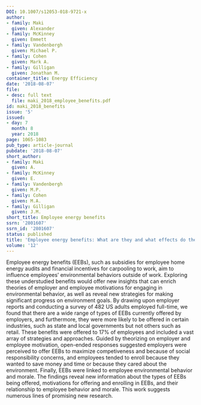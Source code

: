 ```yaml
---
DOI: 10.1007/s12053-018-9721-x
author:
- family: Maki
  given: Alexander
- family: McKinney
  given: Emmett
- family: Vandenbergh
  given: Michael P.
- family: Cohen
  given: Mark A.
- family: Gilligan
  given: Jonathan M.
container_title: Energy Efficiency
date: '2018-08-07'
file:
- desc: full text
  file: maki_2018_employee_benefits.pdf
id: maki_2018_benefits
issue: '5'
issued:
- day: 7
  month: 8
  year: 2018
page: 1065-1083
pub_type: article-journal
pubdate: '2018-08-07'
short_author:
- family: Maki
  given: A.
- family: McKinney
  given: E.
- family: Vandenbergh
  given: M.P.
- family: Cohen
  given: M.A.
- family: Gilligan
  given: J.M.
short_title: Employee energy benefits
ssrn: '2801607'
ssrn_id: '2801607'
status: published
title: 'Employee energy benefits: What are they and what effects do they have on employees?'
volume: '12'
---
```

Employee energy benefits (EEBs), such as subsidies for employee home energy audits and financial incentives for carpooling to work, aim to influence employees&#8217; environmental behaviors outside of work. Exploring these understudied benefits would offer new insights that can enrich theories of employer and employee motivations for engaging in environmental behavior, as well as reveal new strategies for making significant progress on environment goals. By drawing upon employer reports and conducting a survey of 482 US adults employed full-time, we found that there are a wide range of types of EEBs currently offered by employers, and furthermore, they were more likely to be offered in certain industries, such as state and local governments but not others such as retail. These benefits were offered to 17% of employees and included a vast array of strategies and approaches. Guided by theorizing on employer and employee motivation, open-ended responses suggested employers were perceived to offer EEBs to maximize competiveness and because of social responsibility concerns, and employees tended to enroll because they wanted to save money and time or because they cared about the environment. Finally, EEBs were linked to employee environmental behavior and morale. The findings reveal new information about the types of EEBs being offered, motivations for offering and enrolling in EEBs, and their relationship to employee behavior and morale. This work suggests numerous lines of promising new research.
